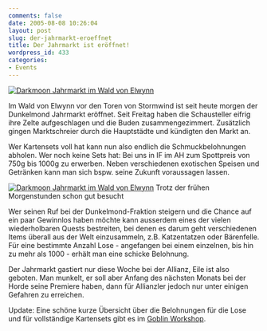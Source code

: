 ```yaml
---
comments: false
date: 2005-08-08 10:26:04
layout: post
slug: der-jahrmarkt-eroeffnet
title: Der Jahrmarkt ist eröffnet!
wordpress_id: 433
categories:
- Events
---
```


[![Darkmoon Jahrmarkt im Wald von Elwynn](http://photos22.flickr.com/32202821_ba567f2b52.jpg)](http://www.flickr.com/photos/walsweer/32202821/)

Im Wald von Elwynn vor den Toren von Stormwind ist seit heute morgen der Dunkelmond Jahrmarkt eröffnet. Seit Freitag haben die Schausteller eifrig ihre Zelte aufgeschlagen und die Buden zusammengezimmert. Zusätzlich gingen Marktschreier durch die Hauptstädte und kündigten den Markt an.



Wer Kartensets voll hat kann nun also endlich die Schmuckbelohnungen abholen. Wer noch keine Sets hat: Bei uns in IF im AH zum Spottpreis von 750g bis 1000g zu erwerben. Neben verschiedenen exotischen Speisen und Getränken kann man sich bspw. seine Zukunft voraussagen lassen.

[![Darkmoon Jahrmarkt im Wald von Elwynn](http://photos22.flickr.com/32202805_714f199312.jpg)](http://www.flickr.com/photos/walsweer/32202805/)
Trotz der frühen Morgenstunden schon gut besucht

Wer seinen Ruf bei der Dunkelmond-Fraktion steigern und die Chance auf ein paar Gewinnlos haben möchte kann ausserdem eines der vielen wiederholbaren Quests bestreiten, bei denen es darum geht verschiedenen Items überall aus der Welt einzusammeln, z.B. Katzentatzen oder Bärenfelle. Für eine bestimmte Anzahl Lose - angefangen bei einem einzelnen, bis hin zu mehr als 1000 - erhält man eine schicke Belohnung.

Der Jahrmarkt gastiert nur diese Woche bei der Allianz, Eile ist also geboten. Man munkelt, er soll aber Anfang des nächsten Monats bei der Horde seine Premiere haben, dann für Allianzler jedoch nur unter einigen Gefahren zu erreichen.

Update: Eine schöne kurze Übersicht über die Belohnungen für die Lose und für vollständige Kartensets gibt es im [Goblin Workshop](http://badanimal3.blogspot.com/2005/08/goblin-workshop-darkmoon-faire-guide.html).
